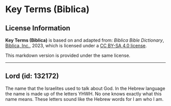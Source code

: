 # Key Terms (Biblica)

## License Information

**Key Terms (Biblica)** is based on and adapted from: _Biblica Bible Dictionary_, [Biblica, Inc.](https://www.biblica.com/), 2023, which is licensed under a [CC BY-SA 4.0 license](https://creativecommons.org/licenses/by-sa/4.0/legalcode.en).

This markdown version is provided under the same license.



--------------------------------

## Lord (id: 132172)

The name that the Israelites used to talk about God. In the Hebrew language the name is made up of the letters YHWH. No one knows exactly what this name means. These letters sound like the Hebrew words for I am who I am.


